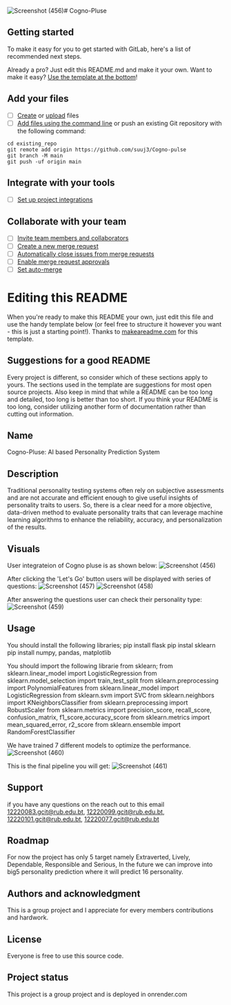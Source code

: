 ![Screenshot (456)](https://github.com/suuj3/Cogno-pulse/assets/118878065/ed826012-ea22-4edc-ba21-2262498603a7)# Cogno-Pluse



## Getting started

To make it easy for you to get started with GitLab, here's a list of recommended next steps.

Already a pro? Just edit this README.md and make it your own. Want to make it easy? [Use the template at the bottom](#editing-this-readme)!

## Add your files

- [ ] [Create](https://docs.gitlab.com/ee/user/project/repository/web_editor.html#create-a-file) or [upload](https://docs.gitlab.com/ee/user/project/repository/web_editor.html#upload-a-file) files
- [ ] [Add files using the command line](https://docs.gitlab.com/ee/gitlab-basics/add-file.html#add-a-file-using-the-command-line) or push an existing Git repository with the following command:

```
cd existing_repo
git remote add origin https://github.com/suuj3/Cogno-pulse
git branch -M main
git push -uf origin main
```

## Integrate with your tools

- [ ] [Set up project integrations](https://github.com/suuj3/Cogno-pulse/-/settings/integrations)

## Collaborate with your team

- [ ] [Invite team members and collaborators](https://docs.gitlab.com/ee/user/project/members/)
- [ ] [Create a new merge request](https://docs.gitlab.com/ee/user/project/merge_requests/creating_merge_requests.html)
- [ ] [Automatically close issues from merge requests](https://docs.gitlab.com/ee/user/project/issues/managing_issues.html#closing-issues-automatically)
- [ ] [Enable merge request approvals](https://docs.gitlab.com/ee/user/project/merge_requests/approvals/)
- [ ] [Set auto-merge](https://docs.gitlab.com/ee/user/project/merge_requests/merge_when_pipeline_succeeds.html)

# Editing this README

When you're ready to make this README your own, just edit this file and use the handy template below (or feel free to structure it however you want - this is just a starting point!). Thanks to [makeareadme.com](https://www.makeareadme.com/) for this template.

## Suggestions for a good README

Every project is different, so consider which of these sections apply to yours. The sections used in the template are suggestions for most open source projects. Also keep in mind that while a README can be too long and detailed, too long is better than too short. If you think your README is too long, consider utilizing another form of documentation rather than cutting out information.

## Name
Cogno-Pluse: AI based Personality Prediction System

## Description
Traditional personality testing systems often rely on subjective assessments and are not accurate and efficient enough to give useful insights of personality traits to users. So, there is a clear need for a more objective, data-driven method to evaluate personality traits that can leverage machine learning algorithms to enhance the reliability, accuracy, and personalization of the results.

## Visuals
User integrateion of Cogno pluse is as shown below:
![Screenshot (456)](https://github.com/suuj3/Cogno-pulse/assets/118878065/80b94189-df97-4bcf-9227-43a7ba19dd96)

After clicking the 'Let's Go' button users will be displayed with series of questions:
![Screenshot (457)](https://github.com/suuj3/Cogno-pulse/assets/118878065/a6036331-37f6-4e50-85e7-3e5676d9ba7d)
![Screenshot (458)](https://github.com/suuj3/Cogno-pulse/assets/118878065/19056388-529d-4c3a-954e-e0c62e94f363)

After answering the questions user can check their personality type:
![Screenshot (459)](https://github.com/suuj3/Cogno-pulse/assets/118878065/16d26b5d-8aea-4c70-8480-b160d43ac983)

## Usage
You should install the following libraries;
pip install flask
pip instal sklearn
pip install numpy, pandas, matplotlib

You should import the following librarie from sklearn; 
from sklearn.linear_model import LogisticRegression 
from sklearn.model_selection import train_test_split
from sklearn.preprocessing import PolynomialFeatures 
from sklearn.linear_model import LogisticRegression
from sklearn.svm import SVC
from sklearn.neighbors import KNeighborsClassifier
from sklearn.preprocessing import RobustScaler
from sklearn.metrics import precision_score, recall_score, confusion_matrix, f1_score,accuracy_score
from sklearn.metrics import mean_squared_error, r2_score
from sklearn.ensemble import RandomForestClassifier

We have trained 7 different models to optimize the performance.
![Screenshot (460)](https://github.com/suuj3/Cogno-pulse/assets/118878065/1812baae-3782-40fe-b2f6-0c8426beaa82)

This is the final pipeline you will get:
![Screenshot (461)](https://github.com/suuj3/Cogno-pulse/assets/118878065/862205dd-e062-4769-a741-e018b1b0d3a1)

## Support
if you have any questions on the reach out to this email 12220083.gcit@rub.edu.bt, 12220099.gcit@rub.edu.bt, 12220101.gcit@rub.edu.bt, 12220077.gcit@rub.edu.bt

## Roadmap
For now the project has only 5 target namely Extraverted, Lively, Dependable, Responsible and Serious, In the future we can improve into big5 personality prediction where it will predict 16 personality.

## Authors and acknowledgment
This is a group project and I appreciate for every members contributions and hardwork.

## License
Everyone is free to use this source code.

## Project status
This project is a group project and is deployed in onrender.com
